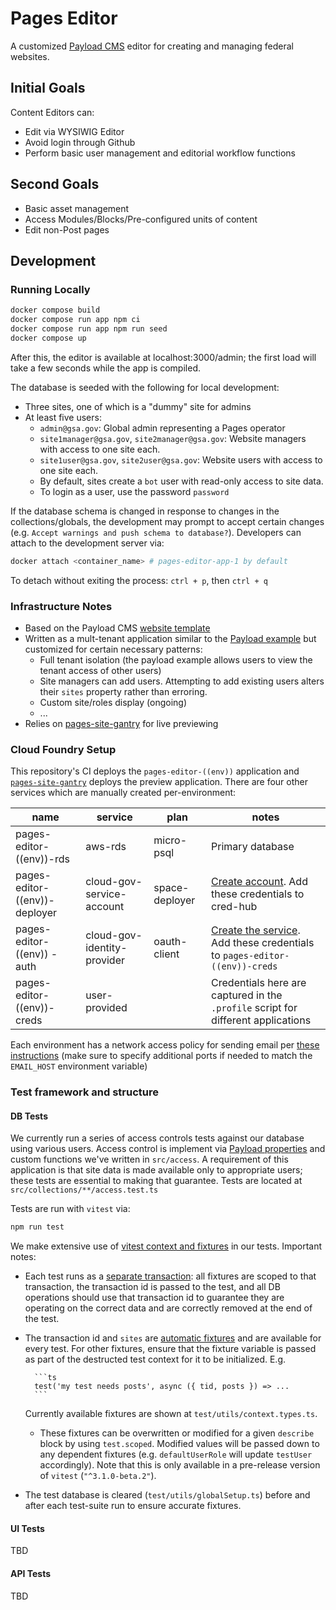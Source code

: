 # Pages Editor

A customized [Payload CMS](https://github.com/payloadcms/payload) editor for creating and managing federal websites.

## Initial Goals

Content Editors can:
- Edit via WYSIWIG Editor
- Avoid login through Github
- Perform basic user management and editorial workflow functions

## Second Goals
- Basic asset management
- Access Modules/Blocks/Pre-configured units of content
- Edit non-Post pages

## Development

### Running Locally

```sh
docker compose build
docker compose run app npm ci
docker compose run app npm run seed
docker compose up
```

After this, the editor is available at localhost:3000/admin; the first load will take a few seconds while the app is compiled.

The database is seeded with the following for local development:
- Three sites, one of which is a "dummy" site for admins
- At least five users:
  - `admin@gsa.gov`: Global admin representing a Pages operator
  - `site1manager@gsa.gov`, `site2manager@gsa.gov`: Website managers with access to one site each.
  - `site1user@gsa.gov`, `site2user@gsa.gov`: Website users with access to one site each.
  - By default, sites create a `bot` user with read-only access to site data.
  - To login as a user, use the password `password`

If the database schema is changed in response to changes in the collections/globals, the development may prompt to accept certain changes (e.g. `Accept warnings and push schema to database?`). Developers can attach to the development server via:

```sh
docker attach <container_name> # pages-editor-app-1 by default
```

To detach without exiting the process: `ctrl + p`, then `ctrl + q`

### Infrastructure Notes
- Based on the Payload CMS [website template](https://github.com/payloadcms/payload/tree/main/templates/website)
- Written as a mult-tenant application similar to the [Payload example](https://github.com/payloadcms/payload/tree/main/examples/multi-tenant) but customized for certain necessary patterns:
  - Full tenant isolation (the payload example allows users to view the tenant access of other users)
  - Site managers can add users. Attempting to add existing users alters their `sites` property rather than erroring.
  - Custom site/roles display (ongoing)
  - ...
- Relies on [pages-site-gantry](https://github.com/cloud-gov/pages-site-gantry) for live previewing

### Cloud Foundry Setup

This repository's CI deploys the `pages-editor-((env))` application and [`pages-site-gantry`](https://github.com/cloud-gov/pages-site-gantry) deploys the preview application. There are four other services which are manually created per-environment:

| name                          | service                     | plan           | notes |
| ----------------------------- | --------------------------- | -------------- | ----- |
| pages-editor-((env))-rds      | aws-rds                     | micro-psql     | Primary database |
| pages-editor-((env))-deployer | cloud-gov-service-account   | space-deployer | [Create account](https://cloud.gov/docs/services/cloud-gov-service-account/). Add these credentials to cred-hub |
| pages-editor-((env)) -auth    | cloud-gov-identity-provider | oauth-client   | [Create the service](https://cloud.gov/docs/services/cloud-gov-identity-provider/). Add these credentials to `pages-editor-((env))-creds` |
| pages-editor-((env))-creds    | user-provided               |                |  Credentials here are captured in the `.profile` script for different applications  |

Each environment has a network access policy for sending email per [these instructions](https://github.com/cloud-gov/pages-mailer/?tab=readme-ov-file#usage) (make sure to specify additional ports if needed to match the `EMAIL_HOST` environment variable)

### Test framework and structure

#### DB Tests
We currently run a series of access controls tests against our database using various users. Access control is implement via [Payload properties](https://payloadcms.com/docs/access-control/overview) and custom functions we've written in `src/access`. A requirement of this application is that site data is made available only to appropriate users; these tests are essential to making that guarantee. Tests are located at `src/collections/**/access.test.ts`

Tests are run with `vitest` via:

```sh
npm run test
```

We make extensive use of [vitest context and fixtures](https://vitest.dev/guide/test-context.html) in our tests. Important notes:
- Each test runs as a [separate transaction](test/utils/test.ts#L6-10): all fixtures are scoped to that transaction, the transaction id is passed to the test, and all DB operations should use that transaction id to guarantee they are operating on the correct data and are correctly removed at the end of the test.
- The transaction id and `sites` are [automatic fixtures](https://vitest.dev/guide/test-context.html#automatic-fixture) and are available for every test. For other fixtures, ensure that the fixture variable is passed as part of the destructed test context for it to be initialized. E.g.

        ```ts
        test('my test needs posts', async ({ tid, posts }) => ...
        ```

    Currently available fixtures are shown at `test/utils/context.types.ts`.
    - These fixtures can be overwritten or modified for a given `describe` block by using `test.scoped`. Modified values will be passed down to any dependent fixtures (e.g. `defaultUserRole` will update `testUser` accordingly). Note that this is only available in a pre-release version of `vitest` (`"^3.1.0-beta.2"`).
- The test database is cleared (`test/utils/globalSetup.ts`) before and after each  test-suite run to ensure accurate fixtures.

#### UI Tests
TBD

#### API Tests
TBD
